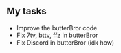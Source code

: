 ## My tasks
- Improve the butterBror code
- Fix 7tv, bttv, ffz in butterBror
- Fix Discord in butterBror (idk how)